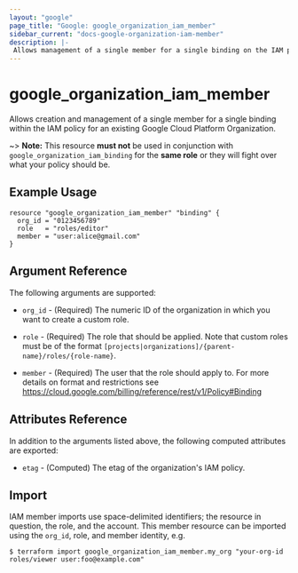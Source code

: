 ```yaml
---
layout: "google"
page_title: "Google: google_organization_iam_member"
sidebar_current: "docs-google-organization-iam-member"
description: |-
 Allows management of a single member for a single binding on the IAM policy for a Google Cloud Platform Organization.
---
```


# google\_organization\_iam\_member

Allows creation and management of a single member for a single binding within
the IAM policy for an existing Google Cloud Platform Organization.

~> **Note:** This resource __must not__ be used in conjunction with
   `google_organization_iam_binding` for the __same role__ or they will fight over
   what your policy should be.

## Example Usage

```hcl
resource "google_organization_iam_member" "binding" {
  org_id = "0123456789"
  role   = "roles/editor"
  member = "user:alice@gmail.com"
}
```

## Argument Reference

The following arguments are supported:

* `org_id` - (Required) The numeric ID of the organization in which you want to create a custom role.

* `role` - (Required) The role that should be applied. Note that custom roles must be of the format
    `[projects|organizations]/{parent-name}/roles/{role-name}`.

* `member` - (Required) The user that the role should apply to. For more details on format and restrictions see https://cloud.google.com/billing/reference/rest/v1/Policy#Binding

## Attributes Reference

In addition to the arguments listed above, the following computed attributes are
exported:

* `etag` - (Computed) The etag of the organization's IAM policy.

## Import

IAM member imports use space-delimited identifiers; the resource in question, the role, and the account.  This member resource can be imported using the `org_id`, role, and member identity, e.g.

```
$ terraform import google_organization_iam_member.my_org "your-org-id roles/viewer user:foo@example.com"
```
